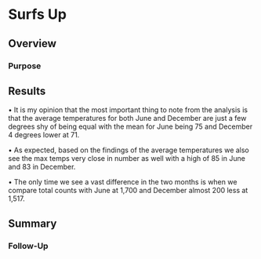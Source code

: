 # Surfs Up
## Overview
### Purpose


## Results
•	It is my opinion that the most important thing to note from the analysis is that the average temperatures for both June and December are just a few degrees shy of being equal with the mean for June being 75 and December 4 degrees lower at 71.

•	As expected, based on the findings of the average temperatures we also see the max temps very close in number as well with a high of 85 in June and 83 in December.

•	The only time we see a vast difference in the two months is when we compare total counts with June at 1,700 and December almost 200 less at 1,517. 


## Summary


### Follow-Up

